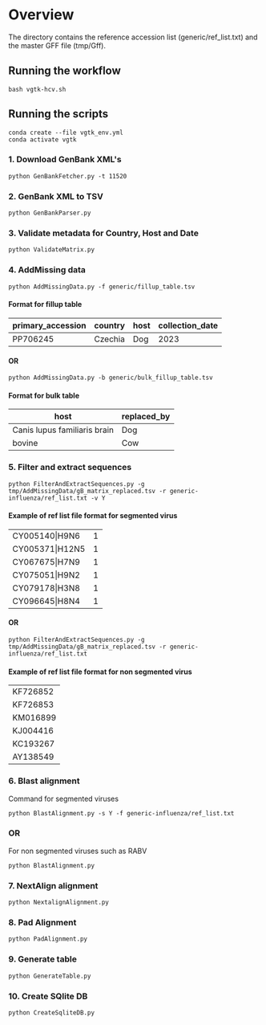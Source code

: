 # Overview
The directory contains the reference accession list (generic/ref_list.txt) and the master GFF file (tmp/Gff).

## Running the workflow
```shell
bash vgtk-hcv.sh
```

## Running the scripts
```shell
conda create --file vgtk_env.yml
conda activate vgtk
```

### 1. Download GenBank XML's
```shell
python GenBankFetcher.py -t 11520
```

### 2. GenBank XML to TSV
```shell
python GenBankParser.py
```

### 3. Validate metadata for Country, Host and Date
```shell
python ValidateMatrix.py
```

### 4. AddMissing data
```shell
python AddMissingData.py -f generic/fillup_table.tsv
```
#### Format for fillup table
| primary_accession | country | host | collection_date |
|----------|----------|----------|----------|
| PP706245   | Czechia   |  Dog  | 2023 |

####       OR 

```shell
python AddMissingData.py -b generic/bulk_fillup_table.tsv
```
#### Format for bulk table
| host                          | replaced_by |
|-------------------------------|-------------|
| Canis lupus familiaris brain  | Dog        |
| bovine                        | Cow     |

### 5. Filter and extract sequences
```shell
python FilterAndExtractSequences.py -g tmp/AddMissingData/gB_matrix_replaced.tsv -r generic-influenza/ref_list.txt -v Y
```

#### Example of ref list file format for segmented virus
<table>
    <tbody>
        <tr>
            <td>CY005140|H9N6</td>
            <td>1</td>
        </tr>
        <tr>
            <td>CY005371|H12N5</td>
            <td>1</td>
        </tr>
        <tr>
            <td>CY067675|H7N9</td>
            <td>1</td>
        </tr>
        <tr>
            <td>CY075051|H9N2</td>
            <td>1</td>
        </tr>
        <tr>
            <td>CY079178|H3N8</td>
            <td>1</td>
        </tr>
        <tr>
            <td>CY096645|H8N4</td>
            <td>1</td>
        </tr>
    </tbody>
</table>



####      OR
```shell
python FilterAndExtractSequences.py -g tmp/AddMissingData/gB_matrix_replaced.tsv -r generic-influenza/ref_list.txt
```

#### Example of ref list file format for non segmented virus

<table>
    <tbody>
        <tr>
            <td>KF726852</td>
        </tr>
        <tr>
            <td>KF726853</td>
        </tr>
        <tr>
            <td>KM016899</td>
        </tr>
        <tr>
            <td>KJ004416</td>
        </tr>
        <tr>
            <td>KC193267</td>
        </tr>
        <tr>
            <td>AY138549</td>
        </tr>
    </tbody>
</table>

### 6. Blast alignment
Command for segmented viruses
```shell
python BlastAlignment.py -s Y -f generic-influenza/ref_list.txt
```

###         OR
For non segmented viruses such as RABV
```shell
python BlastAlignment.py
```

### 7. NextAlign alignment
```shell
python NextalignAlignment.py
```

### 8. Pad Alignment
```shell
python PadAlignment.py
```

### 9. Generate table
```shell
python GenerateTable.py
```

### 10. Create SQlite DB
```shell
python CreateSqliteDB.py
```
